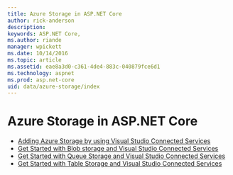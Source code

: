 ```yaml
---
title: Azure Storage in ASP.NET Core
author: rick-anderson
description: 
keywords: ASP.NET Core,
ms.author: riande
manager: wpickett
ms.date: 10/14/2016
ms.topic: article
ms.assetid: eae8a3d0-c361-4de4-883c-040879fce6d1
ms.technology: aspnet
ms.prod: asp.net-core
uid: data/azure-storage/index
---
```

# Azure Storage in ASP.NET Core 

* [Adding Azure Storage by using Visual Studio Connected Services](https://azure.microsoft.com/documentation/articles/vs-azure-tools-connected-services-storage)
* [Get Started with Blob storage and Visual Studio Connected Services](https://azure.microsoft.com/documentation/articles/vs-storage-aspnet5-getting-started-blobs)
* [Get Started with Queue Storage and Visual Studio Connected Services](https://azure.microsoft.com/documentation/articles/vs-storage-aspnet5-getting-started-queues)
* [Get Started with Table Storage and Visual Studio Connected Services](https://azure.microsoft.com/documentation/articles/vs-storage-aspnet5-getting-started-tables)
